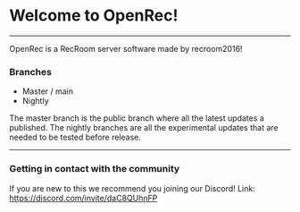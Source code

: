 # Welcome to OpenRec!
---
OpenRec is a RecRoom server software made by recroom2016!

### Branches
 - Master / main
 - Nightly

The master branch is the public branch where all the latest updates a published.
The nightly branches are all the experimental updates that are needed to be tested before release.

---

### Getting in contact with the community

If you are new to this we recommend you joining our Discord!
Link: https://discord.com/invite/daC8QUhnFP
